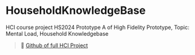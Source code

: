 # HouseholdKnowledgeBase
HCI course project HS2024
Prototype A of High Fidelity Prototype,
Topic: Mental Load, Household Knowledgebase
  
>🔗 [Github of full HCI Project](https://github.com/eth-hci-course/hci-project-2024-hci2024-group-14/blob/2024/Deliverables/Needfinding/NEEDS.pdf)
